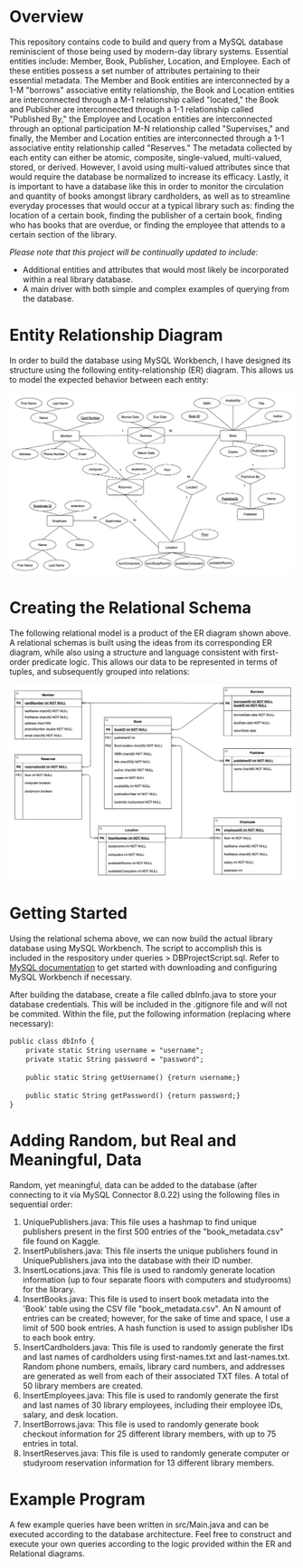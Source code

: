 # Overview
This repository contains code to build and query from a MySQL database reminiscient of those being used by modern-day library systems. Essential entities include: Member, Book, Publisher, Location, and Employee. Each of these entities possess a set number of attributes pertaining to their essential metadata. The Member and Book entities are interconnected by a 1-M "borrows" associative entity relationship, the Book and Location entities are interconnected through a M-1 relationship called "located," the Book and Publisher are interconnected through a 1-1 relationship called "Published By," the Employee and Location entities are interconnected through an optional participation M-N relationship called "Supervises," and finally, the Member and Location entities are interconnected through a 1-1 associative entity relationship called "Reserves." The metadata collected by each entity can either be atomic, composite, single-valued, multi-valued, stored, or derived. However, I avoid using multi-valued attributes since that would require the database be normalized to increase its efficacy. Lastly, it is important to have a database like this in order to monitor the circulation and quantity of books amongst library cardholders, as well as to streamline everyday processes that would occur at a typical library such as: finding the location of a certain book, finding the publisher of a certain book, finding who has books that are overdue, or finding the employee that attends to a certain section of the library. 

*Please note that this project will be continually updated to include:*

- Additional entities and attributes that would most likely be incorporated within a real library database.
- A main driver with both simple and complex examples of querying from the database.

# Entity Relationship Diagram
In order to build the database using MySQL Workbench, I have designed its structure using the following entity-relationship (ER) diagram. This allows us to model the expected behavior between each entity: 

![ER Diagram](lib/ER-Diagram.png?raw=true "ER Diagram")

# Creating the Relational Schema
The following relational model is a product of the ER diagram shown above. A relational schemas is built using the ideas from its corresponding ER diagram, while also using a structure and language consistent with first-order predicate logic. This allows our data to be represented in terms of tuples, and subsequently grouped into relations:

![Relational Schema](lib/Relational-Schema.png?raw=true "Relational Schema")

# Getting Started

Using the relational schema above, we can now build the actual library database using MySQL Workbench. The script to accomplish this is included in the respository under queries > DBProjectScript.sql. Refer to [MySQL documentation](https://dev.mysql.com/doc/) to get started with downloading and configuring MySQL Workbench if necessary.

After building the database, create a file called dbInfo.java to store your database credentials. This will be included in the .gitignore file and will not be commited. Within the file, put the following information (replacing where necessary): 

    public class dbInfo {
        private static String username = "username";
        private static String password = "password";

        public static String getUsername() {return username;}
        
        public static String getPassword() {return password;}
    }

# Adding Random, but Real and Meaningful, Data

Random, yet meaningful, data can be added to the database (after connecting to it via MySQL Connector 8.0.22) using the following files in sequential order:

1. UniquePublishers.java: This file uses a hashmap to find unique publishers present in the first 500 entries of the "book_metadata.csv" file found on Kaggle.
2. InsertPublishers.java: This file inserts the unique publishers found in UniquePublishers.java into the database with their ID number.
3. InsertLocations.java: This file is used to randomly generate location information (up to four separate floors with computers and studyrooms) for the library. 
4. InsertBooks.java: This file is used to insert book metadata into the 'Book' table using the CSV file "book_metadata.csv". An N amount of entries can be created; however, for the sake of time and space, I use a limit of 500 book entries. A hash function is used to assign publisher IDs to each book entry.
5. InsertCardholders.java: This file is used to randomly generate the first and last names of cardholders using first-names.txt and last-names.txt. Random phone numbers, emails, library card numbers, and addresses are generated as well from each of their associated TXT files. A total of 50 library members are created.
6. InsertEmployees.java: This file is used to randomly generate the first and last names of 30 library employees, including their employee IDs, salary, and desk location.
7. InsertBorrows.java: This file is used to randomly generate book checkout information for 25 different library members, with up to 75 entries in total.
8. InsertReserves.java: This file is used to randomly generate computer or studyroom reservation information for 13 different library members.

# Example Program

A few example queries have been written in src/Main.java and can be executed according to the database architecture. Feel free to construct and execute your own queries according to the logic provided within the ER and Relational diagrams. 
